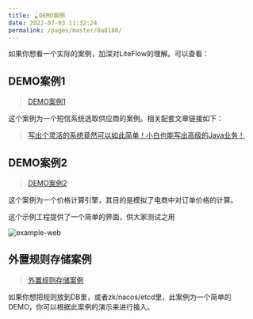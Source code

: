 ```yaml
---
title: 🪀DEMO案例
date: 2022-07-03 11:32:24
permalink: /pages/master/0a8188/
---
```


如果你想看一个实际的案例，加深对LiteFlow的理解。可以查看：

## DEMO案例1

> [DEMO案例1](https://github.com/bryan31/message-demo)

这个案例为一个短信系统选取供应商的案例。相关配套文章链接如下：

> [写出个灵活的系统竟然可以如此简单！小白也能写出高级的Java业务！](https://segmentfault.com/a/1190000042084710)

## DEMO案例2

> [DEMO案例2](https://gitee.com/bryan31/liteflow-example)

这个案例为一个价格计算引擎，其目的是模拟了电商中对订单价格的计算。

这个示例工程提供了一个简单的界面，供大家测试之用

![example-web](/img/example-web.png)

## 外置规则存储案例

> [外置规则存储案例](https://github.com/bryan31/liteflow-ext-rule-demo)

如果你想把规则放到DB里，或者zk/nacos/etcd里，此案例为一个简单的DEMO，你可以根据此案例的演示来进行接入。

